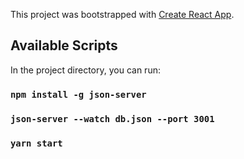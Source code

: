 This project was bootstrapped with [Create React App](https://github.com/facebook/create-react-app).

## Available Scripts

In the project directory, you can run:

### `npm install -g json-server`

### `json-server --watch db.json --port 3001`

### `yarn start`

